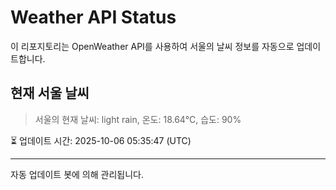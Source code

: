 
# Weather API Status

이 리포지토리는 OpenWeather API를 사용하여 서울의 날씨 정보를 자동으로 업데이트합니다.

## 현재 서울 날씨
> 서울의 현재 날씨: light rain, 온도: 18.64°C, 습도: 90%

⏳ 업데이트 시간: 2025-10-06 05:35:47 (UTC)

---
자동 업데이트 봇에 의해 관리됩니다.

